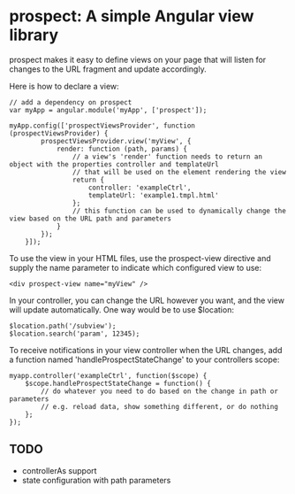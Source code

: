 # prospect: A simple Angular view library

prospect makes it easy to define views on your page that will listen for changes to the URL fragment and update accordingly.

Here is how to declare a view:
~~~~
// add a dependency on prospect
var myApp = angular.module('myApp', ['prospect']);

myApp.config(['prospectViewsProvider', function (prospectViewsProvider) {
		prospectViewsProvider.view('myView', {
			render: function (path, params) {
				// a view's 'render' function needs to return an object with the properties controller and templateUrl
				// that will be used on the element rendering the view
				return {
					controller: 'exampleCtrl',
					templateUrl: 'example1.tmpl.html'
				};
				// this function can be used to dynamically change the view based on the URL path and parameters
			}
		});
	}]);
~~~~

To use the view in your HTML files, use the prospect-view directive and supply the name parameter to indicate which configured view to use:
~~~~
<div prospect-view name="myView" />
~~~~

In your controller, you can change the URL however you want, and the view will update automatically. One way would be to use $location:
~~~~
$location.path('/subview');
$location.search('param', 12345);
~~~~

To receive notifications in your view controller when the URL changes, add a function named 'handleProspectStateChange' to your controllers scope:
~~~~
myapp.controller('exampleCtrl', function($scope) {
	$scope.handleProspectStateChange = function() {
		// do whatever you need to do based on the change in path or parameters
		// e.g. reload data, show something different, or do nothing
	};
});
~~~~

## TODO
- controllerAs support
- state configuration with path parameters